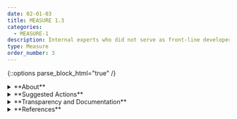```yaml
---
date: 02-01-03
title: MEASURE 1.3
categories:
  - MEASURE-1
description: Internal experts who did not serve as front-line developers for the system and/or independent assessors are involved in regular assessments and updates. Domain experts, users, AI actors external to the team that developed or deployed the AI system, and affected communities are consulted in support of assessments as necessary per organizational risk tolerance.
type: Measure
order_number: 3
---
```

{::options parse_block_html="true" /} 


<details>
<summary markdown="span">**About**</summary>      
<br>
The current AI systems are brittle, the failure modes are not well described, and the systems are dependent on the context in which they were developed and do not transfer well outside of the training environment. A reliance on local evaluations will be necessary along with a continuous monitoring of these systems. Measurements that extend beyond classical measures (which average across test cases) or expand to focus on pockets of failures where there are potentially significant costs can improve the reliability of risk management activities. Feedback from affected communities about how AI systems are being used can make AI evaluation purposeful. Involving internal experts who did not serve as front-line developers for the system and/or independent assessors regular assessments of AI systems helps a fulsome characterization of AI systems’ performance and trustworthiness .

</details>

<details>
<summary markdown="span">**Suggested Actions**</summary>

- Evaluate TEVV processes regarding incentives to identify risks and impacts. 
- Utilize separate testing teams established in the Govern function (2.1 and 4.1) to enable independent decisions and course-correction for AI systems. Track processes and measure and document change in performance. 
- Plan and evaluate AI system prototypes with end user populations early and continuously in the AI lifecycle. Document test outcomes and course correct.
- Assess independence and stature of TEVV and oversight AI actors, to ensure they have the required levels of independence and resources to perform assurance, compliance, and feedback tasks effectively 
- Evaluate interdisciplinary and demographically diverse internal team established in Map 1.2 
- Evaluate effectiveness of external stakeholder feedback mechanisms, specifically related to processes for eliciting, evaluating and integrating input from diverse groups.  
- Evaluate effectiveness of external stakeholder feedback mechanisms for enhancing AI actor visibility and decision making regarding AI system risks and trustworthy characteristics.

</details>

<details>
<summary markdown="span">**Transparency and Documentation**</summary>
<br>
**Organizations can document the following:**

- What are the roles, responsibilities, and delegation of authorities of personnel involved in the design, development, deployment, assessment and monitoring of the AI system?
- How easily accessible and current is the information available to external stakeholders?
- To what extent does the entity communicate its AI strategic goals and objectives to the community of stakeholders?
- To what extent can users or parties affected by the outputs of the AI system test the AI system and provide feedback?
- To what extent is this information sufficient and appropriate to promote transparency? Do external stakeholders have access to information on the design, operation, and limitations of the AI system?
- What type of information is accessible on the design, operations, and limitations of the AI system to external stakeholders, including end users, consumers, regulators, and individuals impacted by use of the AI system?

**AI Transparency Resources:**

- GAO-21-519SP - Artificial Intelligence: An Accountability Framework for Federal Agencies & Other Entities. [URL](https://www.gao.gov/products/gao-21-519sp)
- Artificial Intelligence Ethics Framework For The Intelligence Community. [URL](https://www.intelligence.gov/artificial-intelligence-ethics-framework-for-the-intelligence-community) 

</details>

<details>
<summary markdown="span">**References**</summary>      
<br>

Board of Governors of the Federal Reserve System. “SR 11-7: Guidance on Model Risk Management.” April 4, 2011. [URL](https://www.federalreserve.gov/supervisionreg/srletters/sr1107.htm) 

“Definition of independent verification and validation (IV&V)”, in IEEE 1012, IEEE Standard for System, Software, and Hardware Verification and Validation. Annex C, [URL](https://people.eecs.ku.edu/~hossein/Teaching/Stds/1012.pdf)

Mona Sloane, Emanuel Moss, Olaitan Awomolo, and Laura Forlano. “Participation Is Not a Design Fix for Machine Learning.” Equity and Access in Algorithms, Mechanisms, and Optimization, October 2022. [URL](https://doi.org/10.1145/3551624.3555285)

Rediet Abebe and Kira Goldner. “Mechanism Design for Social Good.” AI Matters 4, no. 3 (October 2018): 27–34. [URL](https://doi.org/10.1145/3284751.3284761)


</details>
